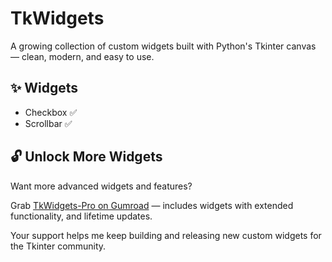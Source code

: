 # TkWidgets

A growing collection of custom widgets built with Python's Tkinter canvas — clean, modern, and easy to use.

## ✨ Widgets

- Checkbox ✅
- Scrollbar ✅

## 🔓 Unlock More Widgets

Want more advanced widgets and features?

Grab [TkWidgets-Pro on Gumroad](https://codequest3.gumroad.com/) — includes widgets with extended functionality, and lifetime updates.

Your support helps me keep building and releasing new custom widgets for the Tkinter community.

